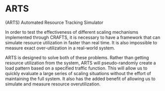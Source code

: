 ARTS
====

(ARTS) Automated Resource Tracking Simulator

In order to test the effectiveness of different scaling mechanisms implemented through CRAFTS, it is necessary to have a framework that can simulate resource utilization in faster than real time. It is also impossible to measure exact over-utilization in a real-world system.

ARTS is designed to solve both of these problems. Rather than getting resource utilization from the system, ARTS will pseudo-randomly create a load pattern based on a specified traffic function. This will allow us to quickly evaluate a large series of scaling situations without the effort of maintaining the full system. It also has the added benefit of allowing us to simulate and measure resource overutilization.
